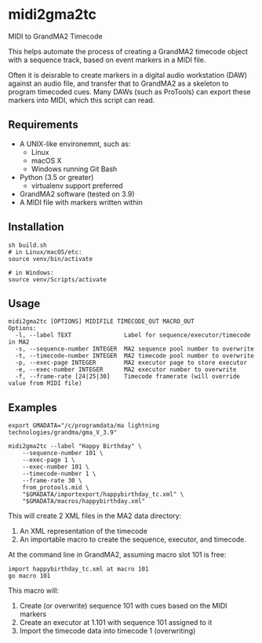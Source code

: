 # midi2gma2tc

MIDI to GrandMA2 Timecode

This helps automate the process of creating a GrandMA2 timecode object with a sequence track, based on event markers in a MIDI file.

Often it is deisrable to create markers in a digital audio workstation (DAW) against an audio file, and transfer that to GrandMA2 as a skeleton to program timecoded cues. Many DAWs (such as ProTools) can export these markers into MIDI, which this script can read.

## Requirements

-   A UNIX-like environemnt, such as:
    -   Linux
    -   macOS X
    -   Windows running Git Bash
-   Python (3.5 or greater)
    -   virtualenv support preferred
-   GrandMA2 software (tested on 3.9)
-   A MIDI file with markers written within

## Installation

    sh build.sh
    # in Linux/macOS/etc:
    source venv/bin/activate

    # in Windows:
    source venv/Scripts/activate

## Usage

    midi2gma2tc [OPTIONS] MIDIFILE TIMECODE_OUT MACRO_OUT
    Options:
      -l, --label TEXT               Label for sequence/executor/timecode in MA2
      -s, --sequence-number INTEGER  MA2 sequence pool number to overwrite
      -t, --timecode-number INTEGER  MA2 timecode pool number to overwrite
      -p, --exec-page INTEGER        MA2 executor page to store executor
      -e, --exec-number INTEGER      MA2 executor number to overwrite
      -f, --frame-rate [24|25|30]    Timecode framerate (will override value from MIDI file)

## Examples

    export GMADATA="/c/programdata/ma lightning technologies/grandma/gma_V_3.9"

    midi2gma2tc --label "Happy Birthday" \
        --sequence-number 101 \
        --exec-page 1 \
        --exec-number 101 \
        --timecode-number 1 \
        --frame-rate 30 \
        from_protools.mid \
        "$GMADATA/importexport/happybirthday_tc.xml" \
        "$GMADATA/macros/happybirthday.xml"

This will create 2 XML files in the MA2 data directory:

1.  An XML representation of the timecode
2.  An importable macro to create the sequence, executor, and timecode.

At the command line in GrandMA2, assuming macro slot 101 is free:

    import happybirthday_tc.xml at macro 101
    go macro 101

This macro will:

1.  Create (or overwrite) sequence 101 with cues based on the MIDI markers
2.  Create an executor at 1.101 with sequence 101 assigned to it
3.  Import the timecode data into timecode 1 (overwriting)
